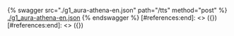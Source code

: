 [#references:start]: <> ({ "template": "openapi" })
[#references:start]: <> ({ "template": "openapi" })
{% swagger src="./g1_aura-athena-en.json" path="/tts" method="post" %}
[./g1_aura-athena-en.json](./g1_aura-athena-en.json)
{% endswagger %}
[#references:end]: <> ({})
[#references:end]: <> ({})